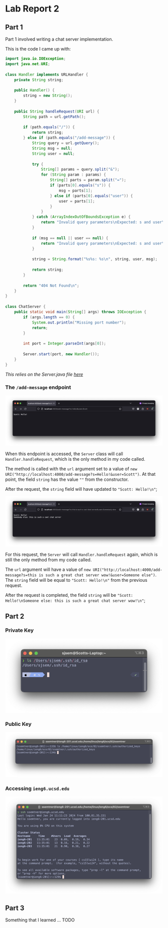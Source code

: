 # Lab Report 2

## Part 1
Part 1 involved writing a chat server implementation.

This is the code I came up with:

```java
import java.io.IOException;
import java.net.URI;

class Handler implements URLHandler {
    private String string;

    public Handler() {
        string = new String();
    }

    public String handleRequest(URI url) {
        String path = url.getPath();

        if (path.equals("/")) {
            return string;
        } else if (path.equals("/add-message")) {
            String query = url.getQuery();
            String msg = null;
            String user = null;

            try {
                String[] params = query.split("&");
                for (String param : params) {
                    String[] parts = param.split("=");
                    if (parts[0].equals("s")) {
                        msg = parts[1];
                    } else if (parts[0].equals("user")) {
                        user = parts[1];
                    }
                }
            } catch (ArrayIndexOutOfBoundsException e) {
                return "Invalid query parameters\nExpected: s and user\n";
            }

            if (msg == null || user == null) {
                return "Invalid query parameters\nExpected: s and user\n";
            }

            string = String.format("%s%s: %s\n", string, user, msg);

            return string;
        }

        return "404 Not Found\n";
    }
}

class ChatServer {
    public static void main(String[] args) throws IOException {
        if (args.length == 0) {
            System.out.println("Missing port number");
            return;
        }

        int port = Integer.parseInt(args[0]);

        Server.start(port, new Handler());
    }
}
```

*This relies on the Server.java file [here](https://github.com/ucsd-cse15l-f23/wavelet)*

### The `/add-message` endpoint

![first /add-message example](images/labreport2_add_message_1.png)

When this endpoint is accessed, the `Server` class will call `Handler.handleRequest`,
which is the only method in my code called.

The method is called with the `url` argument set to a value of
`new URI("http://localhost:4000/add-message?s=Hello!&user=Scott")`.
At that point, the field `string` has the value `""` from the constructor.


After the request, the `string` field will have updated to `"Scott: Hello!\n"`;

![second /add-message example](images/labreport2_add_message_2.png)

For this request, the `Server` will call `Handler.handleRequest` again,
which is still the only method from my code called.

The `url` argument will have a value of
`new URI("http://localhost:4000/add-message?s=this is such a great chat server wow!&user=Someone else")`.
The `string` field will be equal to `"Scott: Hello!\n"` from the previous request.


After the request is completed, the field `string` will be
`"Scott: Hello!\nSomeone else: this is such a great chat server wow!\n"`;

## Part 2

### Private Key

![ls private key path](images/labreport2_ls_private_key.png)

### Public Key

![ls public key path](images/labreport2_ls_public_key.png)

### Accessing `ieng6.ucsd.edu`

![access ieng6](images/labreport2_access_ieng6.png)

## Part 3

Something that I learned ... TODO
